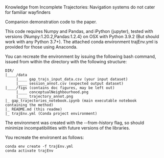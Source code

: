 Knowledge from Incomplete Trajectories: Navigation systems do not cater for familiar wayfinders

Companion demonstration code to the paper.

This code requires Numpy and Pandas, and iPython (jupyter), tested with versions {Numpy:1.20.2,Pandas:1.2.4} on OSX with Python 3.9.2 (But should work with any Python 3.7+). The attached conda environment trajEnv.yml is provided for those using Anaconda.

You can recreate the environment by issuing the following bash command, issued from within the directory with the following structure:

```
DIR/
|____/data
     |____ gap_trajs_input_data.csv (your input dataset)
     |____ session_annot.csv (expected output dataset)
|____/figs (contains doc figures, may be left out)
     |____ conceptualNeighbourhood.png  
     |____ trajectory_annot.png
|_ gap_trajectories_notebook.ipynb (main executable notebook containing the method)
|_ README.md (this readme)
|_ trajEnv.yml (Conda project environment)

```

The environment was created with the --from-history flag, so should minimize incompatibilities with future versions of the libraries.

You recreate the environent as follows:

```
conda env create -f trajEnv.yml
conda activate trajEnv

```